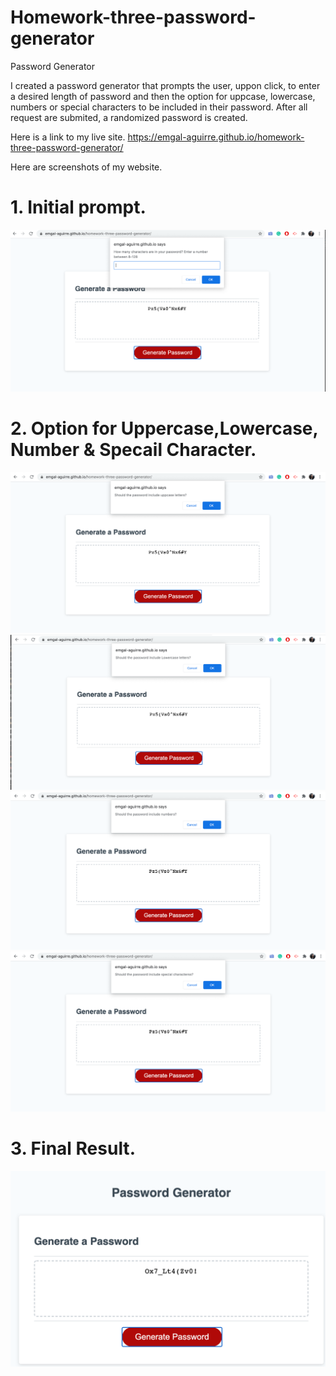 # Homework-three-password-generator
Password Generator

I created a password generator that prompts the user, uppon click, to enter a desired length of password and then the option for uppcase,
lowercase, numbers or special characters to be included in their password. After all request are submited, a randomized password is created. 

Here is a link to my live site. 
https://emgal-aguirre.github.io/homework-three-password-generator/

Here are screenshots of my website. 

# 1. Initial prompt.

![ ](Assets/ss-pg-1.png)

# 2. Option for Uppercase,Lowercase, Number & Specail Character. 

![ ](Assets/ss-pg-2.png)
![ ](Assets/ss-pg-3.png)
![ ](Assets/ss-pg-4.png)
![ ](Assets/ss-pg-5.png)

# 3. Final Result.

![ ](Assets/ss-pg-6.png)

